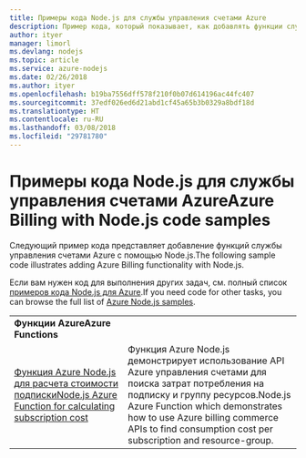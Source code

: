 ```yaml
---
title: Примеры кода Node.js для службы управления счетами Azure
description: Пример кода, который показывает, как добавлять функции службы управления счетами Azure с помощью Node.js.
author: ityer
manager: limorl
ms.devlang: nodejs
ms.topic: article
ms.service: azure-nodejs
ms.date: 02/26/2018
ms.author: ityer
ms.openlocfilehash: b19ba7556dff578f210f0b07d614196ac44fc407
ms.sourcegitcommit: 37edf026ed6d21abd1cf45a65b3b0329a8bdf18d
ms.translationtype: HT
ms.contentlocale: ru-RU
ms.lasthandoff: 03/08/2018
ms.locfileid: "29781780"
---
```

# <a name="azure-billing-with-nodejs-code-samples"></a><span data-ttu-id="4d316-103">Примеры кода Node.js для службы управления счетами Azure</span><span class="sxs-lookup"><span data-stu-id="4d316-103">Azure Billing with Node.js code samples</span></span>

<span data-ttu-id="4d316-104">Следующий пример кода представляет добавление функций службы управления счетами Azure с помощью Node.js.</span><span class="sxs-lookup"><span data-stu-id="4d316-104">The following sample code illustrates adding Azure Billing functionality with Node.js.</span></span>

<span data-ttu-id="4d316-105">Если вам нужен код для выполнения других задач, см. полный список [примеров кода Node.js для Azure](https://azure.microsoft.com/resources/samples/?term=nodejs).</span><span class="sxs-lookup"><span data-stu-id="4d316-105">If you need code for other tasks, you can browse the full list of [Azure Node.js samples](https://azure.microsoft.com/resources/samples/?term=nodejs).</span></span>

| | |
|---|---|
| <span data-ttu-id="4d316-106">**Функции Azure**</span><span class="sxs-lookup"><span data-stu-id="4d316-106">**Azure Functions**</span></span> ||
| [<span data-ttu-id="4d316-107">Функция Azure Node.js для расчета стоимости подписки</span><span class="sxs-lookup"><span data-stu-id="4d316-107">Node.js Azure Function for calculating subscription cost</span></span>](https://azure.microsoft.com/resources/samples/consumption-cost-node/) | <span data-ttu-id="4d316-108">Функция Azure Node.js демонстрирует использование API Azure управления счетами для поиска затрат потребления на подписку и группу ресурсов.</span><span class="sxs-lookup"><span data-stu-id="4d316-108">Node.js Azure Function which demonstrates how to use Azure billing commerce APIs to find consumption cost per subscription and resource-group.</span></span> |
